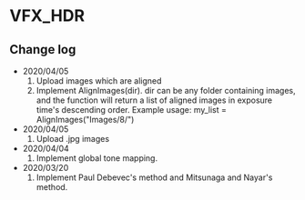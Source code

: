 # VFX_HDR

## Change log
+ 2020/04/05
  1. Upload images which are aligned
  2. Implement AlignImages(dir). dir can be any folder containing images, and the function will return a list of aligned images in exposure time's descending order. Example usage: my_list = AlignImages("Images/8/")
+ 2020/04/05
  1. Upload .jpg images
+ 2020/04/04
  1. Implement global tone mapping.
+ 2020/03/20
  1. Implement Paul Debevec's method and Mitsunaga and Nayar's method.
